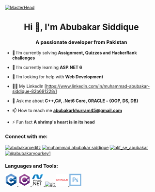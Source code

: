 [![MasterHead](https://wallpaperaccess.com/full/3617980.jpg)]()

<h1 align="center">Hi 👋, I'm Abubakar Siddique</h1>
<h3 align="center">A passionate developer from Pakistan</h3>

- 🔭 I’m currently solving **Assignment, Quizzes and HackerRank challenges**

- 🌱 I’m currently learning **ASP.NET 6**

- 🤝 I’m looking for help with **Web Development**

- 👨‍💻 My LinkedIn [https://www.linkedin.com/in/muhammad-abubakar-siddique-82b691228/]

- 💬 Ask me about **C++,C#, .Net6 Core, ORACLE - {OOP, DS, DB}**

- 📫 How to reach me **abubakarkhurram45@gmail.com**

- ⚡ Fun fact **A shrimp's heart is in its head**

<h3 align="left">Connect with me:</h3>
<p align="left">
<a href="https://twitter.com/abubakarxeditz" target="blank"><img align="center" src="https://raw.githubusercontent.com/rahuldkjain/github-profile-readme-generator/master/src/images/icons/Social/twitter.svg" alt="abubakarxeditz" height="30" width="40" /></a>
<a href="https://linkedin.com/in/muhammad abubakar siddique" target="blank"><img align="center" src="https://raw.githubusercontent.com/rahuldkjain/github-profile-readme-generator/master/src/images/icons/Social/linked-in-alt.svg" alt="muhammad abubakar siddique" height="30" width="40" /></a>
<a href="https://instagram.com/alif_se_abubakar" target="blank"><img align="center" src="https://raw.githubusercontent.com/rahuldkjain/github-profile-readme-generator/master/src/images/icons/Social/instagram.svg" alt="alif_se_abubakar" height="30" width="40" /></a>
<a href="https://www.hackerrank.com/@abubakaryourkey1" target="blank"><img align="center" src="https://raw.githubusercontent.com/rahuldkjain/github-profile-readme-generator/master/src/images/icons/Social/hackerrank.svg" alt="@abubakaryourkey1" height="30" width="40" /></a>
</p>

<h3 align="left">Languages and Tools:</h3>
<p align="left"> <a href="https://www.w3schools.com/cpp/" target="_blank" rel="noreferrer"> <img src="https://raw.githubusercontent.com/devicons/devicon/master/icons/cplusplus/cplusplus-original.svg" alt="cplusplus" width="40" height="40"/> </a> <a href="https://www.w3schools.com/cs/" target="_blank" rel="noreferrer"> <img src="https://raw.githubusercontent.com/devicons/devicon/master/icons/csharp/csharp-original.svg" alt="csharp" width="40" height="40"/> </a> <a href="https://dotnet.microsoft.com/" target="_blank" rel="noreferrer"> <img src="https://raw.githubusercontent.com/devicons/devicon/master/icons/dot-net/dot-net-original-wordmark.svg" alt="dotnet" width="40" height="40"/> </a> <a href="https://git-scm.com/" target="_blank" rel="noreferrer"> <img src="https://www.vectorlogo.zone/logos/git-scm/git-scm-icon.svg" alt="git" width="40" height="40"/> </a> <a href="https://www.oracle.com/" target="_blank" rel="noreferrer"> <img src="https://raw.githubusercontent.com/devicons/devicon/master/icons/oracle/oracle-original.svg" alt="oracle" width="40" height="40"/> </a> <a href="https://www.photoshop.com/en" target="_blank" rel="noreferrer"> <img src="https://raw.githubusercontent.com/devicons/devicon/master/icons/photoshop/photoshop-line.svg" alt="photoshop" width="40" height="40"/> </a> </p>
